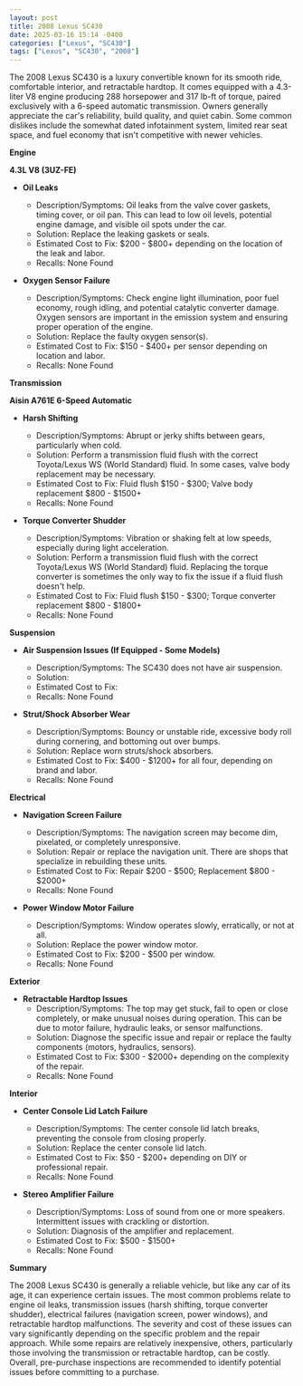 ```yaml
---
layout: post
title: 2008 Lexus SC430
date: 2025-03-16 15:14 -0400
categories: ["Lexus", "SC430"]
tags: ["Lexus", "SC430", "2008"]
---
```

The 2008 Lexus SC430 is a luxury convertible known for its smooth ride, comfortable interior, and retractable hardtop. It comes equipped with a 4.3-liter V8 engine producing 288 horsepower and 317 lb-ft of torque, paired exclusively with a 6-speed automatic transmission. Owners generally appreciate the car's reliability, build quality, and quiet cabin. Some common dislikes include the somewhat dated infotainment system, limited rear seat space, and fuel economy that isn't competitive with newer vehicles.

**Engine**

**4.3L V8 (3UZ-FE)**

*   **Oil Leaks**
    *   Description/Symptoms: Oil leaks from the valve cover gaskets, timing cover, or oil pan. This can lead to low oil levels, potential engine damage, and visible oil spots under the car.
    *   Solution: Replace the leaking gaskets or seals.
    *   Estimated Cost to Fix: $200 - $800+ depending on the location of the leak and labor.
    *   Recalls: None Found

*   **Oxygen Sensor Failure**
    *   Description/Symptoms: Check engine light illumination, poor fuel economy, rough idling, and potential catalytic converter damage. Oxygen sensors are important in the emission system and ensuring proper operation of the engine.
    *   Solution: Replace the faulty oxygen sensor(s).
    *   Estimated Cost to Fix: $150 - $400+ per sensor depending on location and labor.
    *   Recalls: None Found

**Transmission**

**Aisin A761E 6-Speed Automatic**

*   **Harsh Shifting**
    *   Description/Symptoms: Abrupt or jerky shifts between gears, particularly when cold.
    *   Solution: Perform a transmission fluid flush with the correct Toyota/Lexus WS (World Standard) fluid. In some cases, valve body replacement may be necessary.
    *   Estimated Cost to Fix: Fluid flush $150 - $300; Valve body replacement $800 - $1500+
    *   Recalls: None Found

*   **Torque Converter Shudder**
    *   Description/Symptoms: Vibration or shaking felt at low speeds, especially during light acceleration.
    *   Solution: Perform a transmission fluid flush with the correct Toyota/Lexus WS (World Standard) fluid. Replacing the torque converter is sometimes the only way to fix the issue if a fluid flush doesn't help.
    *   Estimated Cost to Fix: Fluid flush $150 - $300; Torque converter replacement $800 - $1800+
    *   Recalls: None Found

**Suspension**

*   **Air Suspension Issues (If Equipped - Some Models)**
    *   Description/Symptoms: The SC430 does not have air suspension.
    *   Solution:
    *   Estimated Cost to Fix:
    *   Recalls: None Found

*   **Strut/Shock Absorber Wear**
    *   Description/Symptoms: Bouncy or unstable ride, excessive body roll during cornering, and bottoming out over bumps.
    *   Solution: Replace worn struts/shock absorbers.
    *   Estimated Cost to Fix: $400 - $1200+ for all four, depending on brand and labor.
    *   Recalls: None Found

**Electrical**

*   **Navigation Screen Failure**
    *   Description/Symptoms: The navigation screen may become dim, pixelated, or completely unresponsive.
    *   Solution: Repair or replace the navigation unit. There are shops that specialize in rebuilding these units.
    *   Estimated Cost to Fix: Repair $200 - $500; Replacement $800 - $2000+
    *   Recalls: None Found

*   **Power Window Motor Failure**
    *   Description/Symptoms: Window operates slowly, erratically, or not at all.
    *   Solution: Replace the power window motor.
    *   Estimated Cost to Fix: $200 - $500 per window.
    *   Recalls: None Found

**Exterior**

*   **Retractable Hardtop Issues**
    *   Description/Symptoms: The top may get stuck, fail to open or close completely, or make unusual noises during operation. This can be due to motor failure, hydraulic leaks, or sensor malfunctions.
    *   Solution: Diagnose the specific issue and repair or replace the faulty components (motors, hydraulics, sensors).
    *   Estimated Cost to Fix: $300 - $2000+ depending on the complexity of the repair.
    *   Recalls: None Found

**Interior**

*   **Center Console Lid Latch Failure**
    *   Description/Symptoms: The center console lid latch breaks, preventing the console from closing properly.
    *   Solution: Replace the center console lid latch.
    *   Estimated Cost to Fix: $50 - $200+ depending on DIY or professional repair.
    *   Recalls: None Found

*   **Stereo Amplifier Failure**
    * Description/Symptoms: Loss of sound from one or more speakers. Intermittent issues with crackling or distortion.
    * Solution: Diagnosis of the amplifier and replacement.
    * Estimated Cost to Fix: $500 - $1500+
    * Recalls: None Found

**Summary**

The 2008 Lexus SC430 is generally a reliable vehicle, but like any car of its age, it can experience certain issues. The most common problems relate to engine oil leaks, transmission issues (harsh shifting, torque converter shudder), electrical failures (navigation screen, power windows), and retractable hardtop malfunctions. The severity and cost of these issues can vary significantly depending on the specific problem and the repair approach. While some repairs are relatively inexpensive, others, particularly those involving the transmission or retractable hardtop, can be costly. Overall, pre-purchase inspections are recommended to identify potential issues before committing to a purchase.

